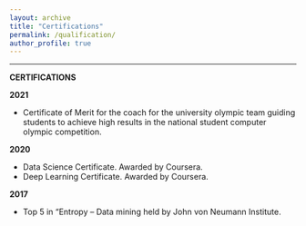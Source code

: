 ```yaml
---
layout: archive
title: "Certifications"
permalink: /qualification/
author_profile: true
---
```


---------------------------------------------------------------

**CERTIFICATIONS**  

**2021** 

- Certificate of Merit for the coach for the university olympic team guiding students to achieve high results in the national student computer olympic competition.

**2020**

- Data Science Certificate. Awarded by Coursera.
- Deep Learning Certificate. Awarded by Coursera.

**2017**

- Top 5 in “Entropy – Data mining held by John von Neumann Institute.
